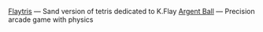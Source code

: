[Flaytris](https://www.newgrounds.com/portal/view/919614) — Sand version of tetris dedicated to K.Flay
[Argent Ball](https://www.newgrounds.com/portal/view/718762) — Precision arcade game with physics
